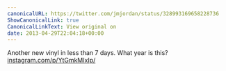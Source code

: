 ```yaml
---
canonicalURL: https://twitter.com/jmjordan/status/328993169658228736
ShowCanonicalLink: true
CanonicalLinkText: View original on
date: 2013-04-29T22:04:18+00:00
---
```

Another new vinyl in less than 7 days. What year is this? [instagram.com/p/YtGmkMIxIp/](http://instagram.com/p/YtGmkMIxIp/)